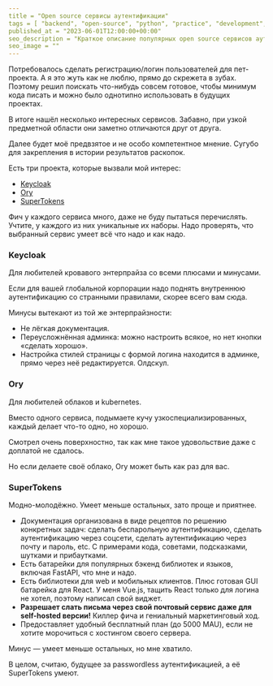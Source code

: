 ```yaml
---
title = "Open source сервисы аутентификации"
tags = [ "backend", "open-source", "python", "practice", "development", "interesting"]
published_at = "2023-06-01T12:00:00+00:00"
seo_description = "Краткое описание популярных open source сервисов аутентификации пользователей."
seo_image = ""
---
```


Потребовалось сделать регистрацию/логин пользователей для пет-проекта. А я это жуть как не люблю, прямо до скрежета в зубах. Поэтому решил поискать что-нибудь совсем готовое, чтобы минимум кода писать и можно было однотипно использовать в будущих проектах.

В итоге нашёл несколько интересных сервисов. Забавно, при узкой предметной области они заметно отличаются друг от друга.

Далее будет моё предвзятое и не особо компетентное мнение. Сугубо для закрепления в истории результатов раскопок.

Есть три проекта, которые вызвали мой интерес:

- [Keycloak](https://www.keycloak.org/)
- [Ory](https://www.ory.sh/)
- [SuperTokens](https://supertokens.com/)

Фич у каждого сервиса много, даже не буду пытаться перечислять. Учтите, у каждого из них уникальные их наборы. Надо проверять, что
выбранный сервис умеет всё что надо и как надо.

<!-- more -->

### Keycloak

Для любителей кровавого энтерпрайза со всеми плюсами и минусами.

Если для вашей глобальной корпорации надо поднять внутреннюю аутентификацию со странными правилами, скорее всего вам сюда.

Минусы вытекают из той же энтерпрайзности:

- Не лёгкая документация.
- Переусложнённая админка: можно настроить всякое, но нет кнопки «сделать хорошо».
- Настройка стилей страницы с формой логина находится в админке, прямо через неё редактируется. Олдскул.

### Ory

Для любителей облаков и kubernetes.

Вместо одного сервиса, подымаете кучу узкоспециализированных, каждый делает что-то одно, но хорошо.

Смотрел очень поверхностно, так как мне такое удовольствие даже с доплатой не сдалось.

Но если делаете своё облако, Ory может быть как раз для вас.

### SuperTokens

Модно-молодёжно. Умеет меньше остальных, зато проще и приятнее.

- Документация организована в виде рецептов по решению конкретных задач: сделать беспарольную аутентификацию, сделать аутентификацию через соцсети, сделать аутентификацию через почту и пароль, etc. С примерами кода, советами, подсказками, шутками и прибаутками.
- Есть батарейки для популярных бэкенд библиотек и языков, включая FastAPI, что мне и надо.
- Есть библиотеки для web и мобильных клиентов. Плюс готовая GUI батарейка для React. У меня Vue.js, тащить React только для логина не хотел, поэтому написал свой виджет.
- **Разрешает слать письма через свой почтовый сервис даже для self-hosted версии!** Киллер фича и гениальный маркетинговый ход.
- Предоставляет удобный бесплатный план (до 5000 MAU), если не хотите морочиться с хостингом своего сервера.

Минус — умеет меньше остальных, но мне хватило.

В целом, считаю, будущее за passwordless аутентификацией, а её SuperTokens умеют.
